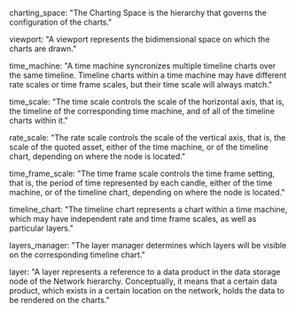 charting_space: "The Charting Space is the hierarchy that governs the configuration of the charts."

viewport: "A viewport represents the bidimensional space on which the charts are drawn."

time_machine: "A time machine syncronizes multiple timeline charts over the same timeline. Timeline charts within a time machine may have different rate scales or time frame scales, but their time scale will always match."

time_scale: "The time scale controls the scale of the horizontal axis, that is, the timeline of the corresponding time machine, and of all of the timeline charts within it."

rate_scale: "The rate scale controls the scale of the vertical axis, that is, the scale of the quoted asset, either of the time machine, or of the timeline chart, depending on where the node is located."

time_frame_scale: "The time frame scale controls the time frame setting, that is, the period of time represented by each candle, either of the time machine, or of the timeline chart, depending on where the node is located."

timeline_chart: "The timeline chart represents a chart within a time machine, which may have independent rate and time frame scales, as well as particular layers."

layers_manager: "The layer manager determines which layers will be visible on the corresponding timeline chart."

layer: "A layer represents a reference to a data product in the data storage node of the Network hierarchy. Conceptually, it means that a certain data product, which exists in a certain location on the network, holds the data to be rendered on the charts."